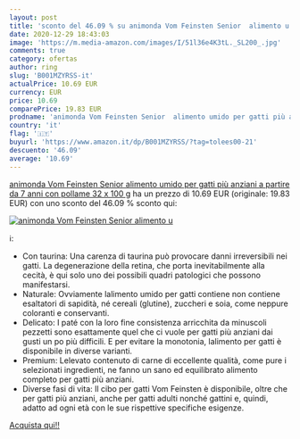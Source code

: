 ```yaml
---
layout: post
title: 'sconto del 46.09 % su animonda Vom Feinsten Senior  alimento u  '
date: 2020-12-29 18:43:03
image: 'https://m.media-amazon.com/images/I/51l36e4K3tL._SL200_.jpg'
comments: true
category: ofertas
author: ring
slug: 'B001MZYRSS-it'
actualPrice: 10.69 EUR
currency: EUR
price: 10.69
comparePrice: 19.83 EUR
prodname: 'animonda Vom Feinsten Senior  alimento umido per gatti più anziani a partire da 7 anni  con pollame  32 x 100 g'
country: 'it'
flag: '🇮🇹'
buyurl: 'https://www.amazon.it/dp/B001MZYRSS/?tag=tolees00-21'
descuento: '46.09'
average: '10.69'
---
```


[animonda Vom Feinsten Senior  alimento umido per gatti più anziani a partire da 7 anni  con pollame  32 x 100 g](https://www.amazon.it/dp/B001MZYRSS/?tag=tolees00-21) ha un prezzo di 10.69 EUR (originale: 19.83 EUR) con uno sconto del 46.09 % sconto qui:

[![animonda Vom Feinsten Senior  alimento u](https://m.media-amazon.com/images/I/51l36e4K3tL._SL200_.jpg)](https://www.amazon.it/dp/B001MZYRSS/?tag=tolees00-21)

ℹ️:

- Con taurina: Una carenza di taurina può provocare danni irreversibili nei gatti. La degenerazione della retina, che porta inevitabilmente alla cecità, è qui solo uno dei possibili quadri patologici che possono manifestarsi.
- Naturale: Ovviamente lalimento umido per gatti contiene non contiene esaltatori di sapidità, né cereali (glutine), zuccheri e soia, come neppure coloranti e conservanti.
- Delicato: I paté con la loro fine consistenza arricchita da minuscoli pezzetti sono esattamente quel che ci vuole per gatti più anziani dai gusti un po più difficili. E per evitare la monotonia, lalimento per gatti è disponibile in diverse varianti.
- Premium: Lelevato contenuto di carne di eccellente qualità, come pure i selezionati ingredienti, ne fanno un sano ed equilibrato alimento completo per gatti più anziani.
- Diverse fasi di vita: Il cibo per gatti Vom Feinsten è disponibile, oltre che per gatti più anziani, anche per gatti adulti nonché gattini e, quindi, adatto ad ogni età con le sue rispettive specifiche esigenze.

[Acquista qui!!](https://www.amazon.it/dp/B001MZYRSS/?tag=tolees00-21)
